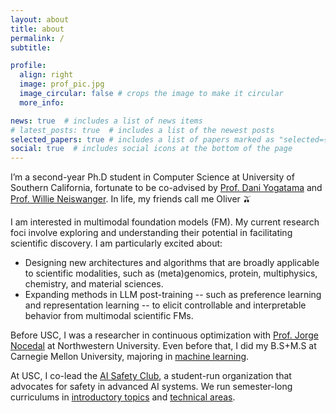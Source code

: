 ```yaml
---
layout: about
title: about
permalink: /
subtitle:

profile:
  align: right
  image: prof_pic.jpg
  image_circular: false # crops the image to make it circular
  more_info:

news: true  # includes a list of news items
# latest_posts: true  # includes a list of the newest posts
selected_papers: true # includes a list of papers marked as "selected={true}"
social: true  # includes social icons at the bottom of the page
---
```


I’m a second-year Ph.D student in Computer Science at University of Southern California, fortunate to be co-advised by [Prof. Dani Yogatama](https://dyogatama.github.io/) and [Prof. Willie Neiswanger](https://willieneis.github.io/). In life, my friends call me Oliver 🫒

I am interested in multimodal foundation models (FM). My current research foci involve exploring and understanding their potential in facilitating scientific discovery. I am particularly excited about:
- Designing new architectures and algorithms that are broadly applicable to scientific modalities, such as (meta)genomics, protein, multiphysics, chemistry, and material sciences.
- Expanding methods in LLM post-training -- such as preference learning and representation learning -- to elicit controllable and interpretable behavior from multimodal scientific FMs.

Before USC, I was a researcher in continuous optimization with [Prof. Jorge Nocedal](https://jnocedal.github.io/) at Northwestern University. Even before that, I did my B.S+M.S at Carnegie Mellon University, majoring in [machine learning](https://www.ml.cmu.edu/academics/machine-learning-masters-curriculum.html).

At USC, I co-lead the [AI Safety Club](https://www.notion.so/aisafetyusc/About-Us-026a440a9c204050b0160121aab8a88a), a student-run organization that advocates for safety in advanced AI systems. We run semester-long curriculums in [introductory topics](https://aisafetyusc.notion.site/Intro-Track-da1b7bbf96db436ba365dbd41f8db686) and [technical areas](https://aisafetyusc.notion.site/Advanced-Track-b331dfaa45a44eae82852ed1b2dc9303).
